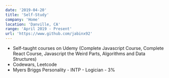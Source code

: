 ```yaml
---
date: '2019-04-20'
title: 'Self-Study'
company: 'Home'
location: 'Danville, CA'
range: 'April 2019 - Present'
url: 'https://www.github.com/jabinx92'
---
```


- Self-taught courses on Udemy (Complete Javascript Course, Complete React Course, Javascript the Weird Parts, Algorithms and Data Structures)
- Codewars, Leetcode
- Myers Briggs Personality - INTP - Logician - 3%
